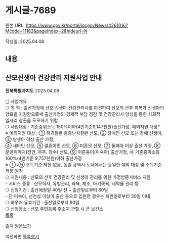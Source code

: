 # 게시글-7689

원본 URL: https://www.gov.kr/portal/locgovNews/4261016?Mcode=11182&pageIndex=2&hideurl=N

작성일: 2025.04.08

## 내용

## 산모신생아 건강관리 지원사업 안내

**전북특별자치도** 2025.04.08

❑ 사업개요  
❍ 목 적 : 출산가정에 산모·신생아 건강관리사를 파견하여 산모의 산후 회복과 신생아의 양육을 지원함으로써 출산가정의 경제적 부담 경감 및 건강관리사 양성을 통한 사회적 일자리 창출을 도모하기 위함  
❍ 사업대상 : 기준중위소득 150%이하(4인기준9,147천원)출산가정, 예외지원 대상*  
※ 예외지원 대상 : ① 희귀질환‧중증난치질환 산모, ② 장애인 산모 또는 장애 신생아, ③ 쌍생아 이상 출산 가정,  
④ 새터민 산모, ⑤ 결혼이민 산모, ⑥ 미혼모 산모, ⑦ 둘째아 이상 출산 가정, ⑧ 분만취약지(진안, 무주, 장수) 산모, ⑨ 이른둥이(미숙아) 출산가정, ⑩ 기준중위소득 160%(4인기준 9,757천원)이하 출산가정  
※ ①~⑨ 소득기준 제한 없음, 동일 광역시·도내에서는 동일한 예외 대상 및 소득기준 적용 원칙  
❍ 지원내용 : 산모의 산후 건강관리 및 신생아 관리를 위한 가정방문서비스 지원  
\- 서비스 종류 : 산모식사, 유방관리, 좌욕, 체조, 아기목욕, 세탁물 관리 등  
❍ 신청기간 : 출산예정일 40일 전 ~ 출산일로부터 60일  
\- 단 미숙아, 선천성 이상아 출산 등으로 입원한 경우는 퇴원일로부터 30일 이내  
❍ 바우처 유효기간 : 출산일로부터 90일  
❍ 신청장소 : 산모 주민등록 주소지 관할 시‧군 보건소  
[목록](https://www.jeonbuk.go.kr/board/list.jeonbuk?boardId=BBS_0000005&menuCd=DOM_000000102001001000&orderBy=REGISTER_DATE:DESC&paging=ok&startPage=1)

출처 [원문보기](https://www.jeonbuk.go.kr/board/view.jeonbuk?boardId=BBS_0000005&menuCd=DOM_000000102001001000&orderBy=REGISTER_DATE:DESC&paging=ok&startPage=1&dataSid=606997 "새창열림")

이전화면 [목록보기](javascript:fn_ntadmList\(\))
